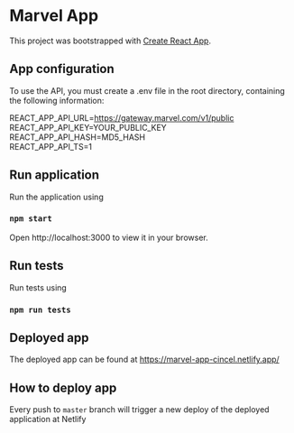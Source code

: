 # Marvel App

This project was bootstrapped with [Create React App](https://github.com/facebook/create-react-app).

## App configuration

To use the API, you must create a .env file in the root directory, containing the following information:

REACT_APP_API_URL=https://gateway.marvel.com/v1/public \
REACT_APP_API_KEY=YOUR_PUBLIC_KEY \
REACT_APP_API_HASH=MD5_HASH \
REACT_APP_API_TS=1

## Run application

Run the application using

### `npm start`

Open http://localhost:3000 to view it in your browser.

## Run tests

Run tests using

### `npm run tests`

## Deployed app

The deployed app can be found at https://marvel-app-cincel.netlify.app/

## How to deploy app

Every push to `master` branch will trigger a new deploy of the deployed application at Netlify

